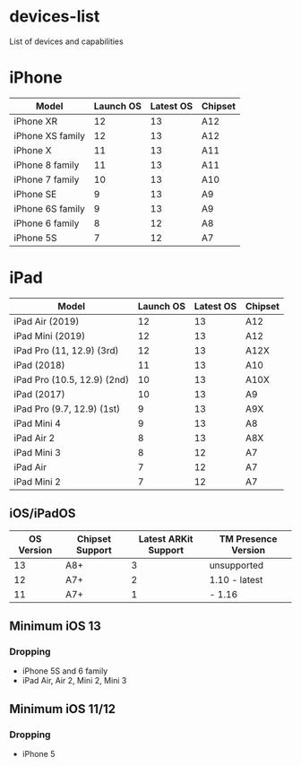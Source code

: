 # devices-list
List of devices and capabilities

# iPhone
| Model | Launch OS | Latest OS | Chipset |
| ----- | --------- | --------- | ------- |
| iPhone XR | 12 | 13 | A12 | 
| iPhone XS family | 12 | 13 | A12 |
| iPhone X | 11 | 13 | A11 |
| iPhone 8 family | 11 | 13 | A11 |
| iPhone 7 family | 10 | 13 | A10 |
| iPhone SE | 9 | 13 | A9 |
| iPhone 6S family | 9 | 13 | A9 |
| iPhone 6 family | 8 | 12 | A8 |
| iPhone 5S | 7 | 12 | A7 |

# iPad
| Model | Launch OS | Latest OS | Chipset |
| ----- | --------- | --------- | ------- |
| iPad Air (2019) | 12 | 13 | A12 | 
| iPad Mini (2019) | 12 | 13 | A12 | 
| iPad Pro (11, 12.9) (3rd) | 12 | 13 | A12X |
| iPad (2018) | 11 | 13 | A10 |
| iPad Pro (10.5, 12.9) (2nd) | 10 | 13 | A10X | 
| iPad (2017) | 10 | 13 | A9 |
| iPad Pro (9.7, 12.9) (1st) | 9 | 13 | A9X | 
| iPad Mini 4 | 9 | 13 | A8 | 
| iPad Air 2 | 8 | 13 | A8X |
| iPad Mini 3 | 8 | 12 | A7 |
| iPad Air | 7 | 12 | A7 |
| iPad Mini 2 | 7 | 12 | A7 |


## iOS/iPadOS
| OS Version | Chipset Support | Latest ARKit Support | TM Presence Version |
| - | - | - | - |
| 13 | A8+ | 3 | unsupported |
| 12 | A7+ | 2 | 1.10 - latest |
| 11 | A7+ | 1 | - 1.16 |

## Minimum iOS 13
### Dropping 
- iPhone 5S and 6 family
- iPad Air, Air 2, Mini 2, Mini 3

## Minimum iOS 11/12
### Dropping
- iPhone 5
